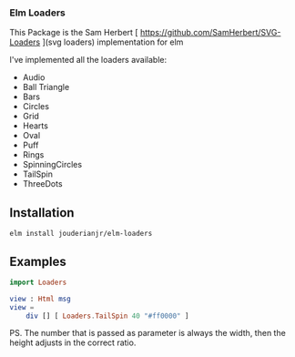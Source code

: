 ### Elm Loaders

This Package is the Sam Herbert [ https://github.com/SamHerbert/SVG-Loaders ](svg loaders) implementation for elm


I've implemented all the loaders available:

- Audio
- Ball Triangle
- Bars
- Circles
- Grid
- Hearts
- Oval
- Puff
- Rings
- SpinningCircles
- TailSpin
- ThreeDots


## Installation

`elm install jouderianjr/elm-loaders`

## Examples

```elm
import Loaders

view : Html msg
view =
    div [] [ Loaders.TailSpin 40 "#ff0000" ]

```

PS. The number that is passed as parameter is always the width, then the height adjusts in the correct ratio.
